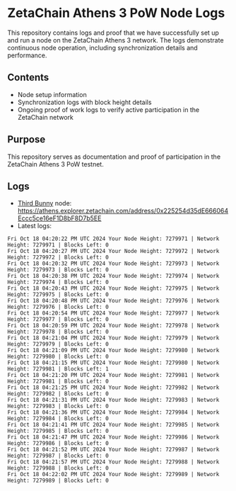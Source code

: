 # ZetaChain Athens 3 PoW Node Logs
This repository contains logs and proof that we have successfully set up and run a node on the ZetaChain Athens 3 network. The logs demonstrate continuous node operation, including synchronization details and performance.

## Contents
- Node setup information
- Synchronization logs with block height details
- Ongoing proof of work logs to verify active participation in the ZetaChain network

## Purpose
This repository serves as documentation and proof of participation in the ZetaChain Athens 3 PoW testnet.

## Logs

- [Third Bunny](https://thirdbunny.xyz/) node: https://athens.explorer.zetachain.com/address/0x225254d35dE666064Eccc5ce16eF1D8bF8D7b5EE
- Latest logs:
```
Fri Oct 18 04:20:22 PM UTC 2024 Your Node Height: 7279971 | Network Height: 7279971 | Blocks Left: 0
Fri Oct 18 04:20:27 PM UTC 2024 Your Node Height: 7279972 | Network Height: 7279972 | Blocks Left: 0
Fri Oct 18 04:20:32 PM UTC 2024 Your Node Height: 7279973 | Network Height: 7279973 | Blocks Left: 0
Fri Oct 18 04:20:38 PM UTC 2024 Your Node Height: 7279974 | Network Height: 7279974 | Blocks Left: 0
Fri Oct 18 04:20:43 PM UTC 2024 Your Node Height: 7279975 | Network Height: 7279975 | Blocks Left: 0
Fri Oct 18 04:20:48 PM UTC 2024 Your Node Height: 7279976 | Network Height: 7279976 | Blocks Left: 0
Fri Oct 18 04:20:54 PM UTC 2024 Your Node Height: 7279977 | Network Height: 7279977 | Blocks Left: 0
Fri Oct 18 04:20:59 PM UTC 2024 Your Node Height: 7279978 | Network Height: 7279978 | Blocks Left: 0
Fri Oct 18 04:21:04 PM UTC 2024 Your Node Height: 7279979 | Network Height: 7279979 | Blocks Left: 0
Fri Oct 18 04:21:09 PM UTC 2024 Your Node Height: 7279980 | Network Height: 7279980 | Blocks Left: 0
Fri Oct 18 04:21:15 PM UTC 2024 Your Node Height: 7279980 | Network Height: 7279981 | Blocks Left: 1
Fri Oct 18 04:21:20 PM UTC 2024 Your Node Height: 7279981 | Network Height: 7279981 | Blocks Left: 0
Fri Oct 18 04:21:25 PM UTC 2024 Your Node Height: 7279982 | Network Height: 7279982 | Blocks Left: 0
Fri Oct 18 04:21:31 PM UTC 2024 Your Node Height: 7279983 | Network Height: 7279983 | Blocks Left: 0
Fri Oct 18 04:21:36 PM UTC 2024 Your Node Height: 7279984 | Network Height: 7279984 | Blocks Left: 0
Fri Oct 18 04:21:41 PM UTC 2024 Your Node Height: 7279985 | Network Height: 7279985 | Blocks Left: 0
Fri Oct 18 04:21:47 PM UTC 2024 Your Node Height: 7279986 | Network Height: 7279986 | Blocks Left: 0
Fri Oct 18 04:21:52 PM UTC 2024 Your Node Height: 7279987 | Network Height: 7279987 | Blocks Left: 0
Fri Oct 18 04:21:57 PM UTC 2024 Your Node Height: 7279988 | Network Height: 7279988 | Blocks Left: 0
Fri Oct 18 04:22:02 PM UTC 2024 Your Node Height: 7279989 | Network Height: 7279989 | Blocks Left: 0
```
